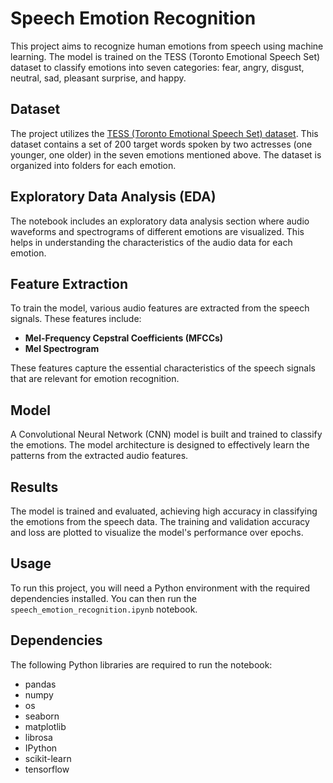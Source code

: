 # Speech Emotion Recognition

This project aims to recognize human emotions from speech using machine learning. The model is trained on the TESS (Toronto Emotional Speech Set) dataset to classify emotions into seven categories: fear, angry, disgust, neutral, sad, pleasant surprise, and happy.

## Dataset

The project utilizes the [TESS (Toronto Emotional Speech Set) dataset](https://www.kaggle.com/datasets/ejlok1/toronto-emotional-speech-set-tess). This dataset contains a set of 200 target words spoken by two actresses (one younger, one older) in the seven emotions mentioned above. The dataset is organized into folders for each emotion.

## Exploratory Data Analysis (EDA)

The notebook includes an exploratory data analysis section where audio waveforms and spectrograms of different emotions are visualized. This helps in understanding the characteristics of the audio data for each emotion.

## Feature Extraction

To train the model, various audio features are extracted from the speech signals. These features include:

* **Mel-Frequency Cepstral Coefficients (MFCCs)**
* **Mel Spectrogram**

These features capture the essential characteristics of the speech signals that are relevant for emotion recognition.

## Model

A Convolutional Neural Network (CNN) model is built and trained to classify the emotions. The model architecture is designed to effectively learn the patterns from the extracted audio features.

## Results

The model is trained and evaluated, achieving high accuracy in classifying the emotions from the speech data. The training and validation accuracy and loss are plotted to visualize the model's performance over epochs.

## Usage

To run this project, you will need a Python environment with the required dependencies installed. You can then run the `speech_emotion_recognition.ipynb` notebook.

## Dependencies

The following Python libraries are required to run the notebook:

* pandas
* numpy
* os
* seaborn
* matplotlib
* librosa
* IPython
* scikit-learn
* tensorflow
